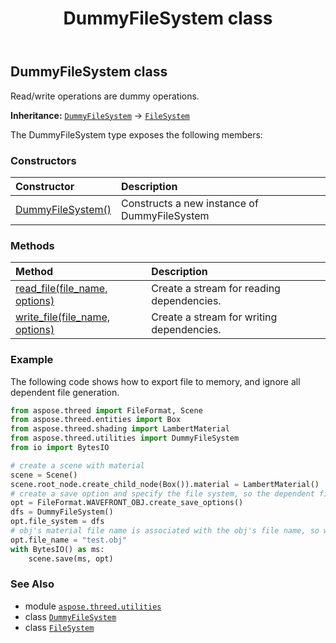 ﻿---
title: DummyFileSystem class
second_title: Aspose.3D for Python via .NET API References
description: 
type: docs
weight: 30
url: /python-net/aspose.threed.utilities/dummyfilesystem/
is_root: false
---

## DummyFileSystem class

Read/write operations are dummy operations.



**Inheritance:** [`DummyFileSystem`](/3d/python-net/aspose.threed.utilities/dummyfilesystem) → 
[`FileSystem`](/3d/python-net/aspose.threed.utilities/filesystem)



The DummyFileSystem type exposes the following members:

### Constructors
| Constructor | Description |
| :- | :- |
| [DummyFileSystem()](/3d/python-net/aspose.threed.utilities/dummyfilesystem/__init__/#) | Constructs a new instance of DummyFileSystem |


### Methods
| Method | Description |
| :- | :- |
| [read_file(file_name, options)](/3d/python-net/aspose.threed.utilities/dummyfilesystem/read_file/#str-aspose.threed.formats.IOConfig) | Create a stream for reading dependencies. |
| [write_file(file_name, options)](/3d/python-net/aspose.threed.utilities/dummyfilesystem/write_file/#str-aspose.threed.formats.IOConfig) | Create a stream for writing dependencies. |



### Example 


The following code shows how to export file to memory, and ignore all dependent file generation.

```python
from aspose.threed import FileFormat, Scene
from aspose.threed.entities import Box
from aspose.threed.shading import LambertMaterial
from aspose.threed.utilities import DummyFileSystem
from io import BytesIO

# create a scene with material
scene = Scene()
scene.root_node.create_child_node(Box()).material = LambertMaterial()
# create a save option and specify the file system, so the dependent file will be written to memory
opt = FileFormat.WAVEFRONT_OBJ.create_save_options()
dfs = DummyFileSystem()
opt.file_system = dfs
# obj's material file name is associated with the obj's file name, so we need a explicit name.
opt.file_name = "test.obj"
with BytesIO() as ms:
    scene.save(ms, opt)

```

### See Also
* module [`aspose.threed.utilities`](..)
* class [`DummyFileSystem`](/3d/python-net/aspose.threed.utilities/dummyfilesystem)
* class [`FileSystem`](/3d/python-net/aspose.threed.utilities/filesystem)
